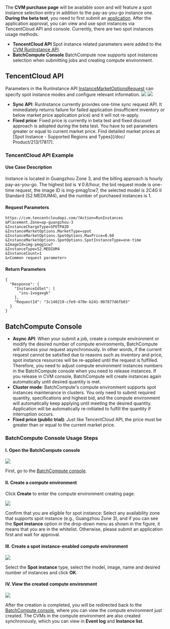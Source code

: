 The **CVM purchase page** will be available soon and will feature a spot instance selection entry in addition to the pay-as-you-go instance one.
**During the beta test**, you need to first submit an [application](https://cloud.tencent.com/apply/p/rid926tmuie). After the application approval, you can view and use spot instances via TencentCloud API and console.
Currently, there are two spot instances usage methods.
* **TencentCloud API** 
Spot instance related parameters were added to the [CVM RunInstance API](/document/api/213/15730).
* **BatchCompute Console** 
BatchCompute now supports spot instances selection when submitting jobs and creating compute environment.

## TencentCloud API
Parameters in the RunInstance API [InstanceMarketOptionsRequest](https://cloud.tencent.com/document/api/213/15753#InstanceMarketOptionsRequest) can specify spot instance modes and configure relevant information.
![](https://main.qcloudimg.com/raw/8e3dc464e202ed3355b6bb3b4fe72566.png)
![](https://main.qcloudimg.com/raw/281df8c2b655876f612c8ae34f1e2951.png)
* **Sync API**: RunInstance currently provides one-time sync request API. It immediately returns failure for failed application (insufficient inventory or below market price application price) and it will not re-apply.
* **Fixed price**: Fixed price is currently in beta test and fixed discount approach is adopted during the beta test. You have to set parameters greater or equal to current market price. Find detailed market prices at [Spot Instance - Supported Regions and Types](/doc/ Product/213/17817).
### TencentCloud API Example
#### Use Case Description
Instance is located in Guangzhou Zone 3, and the billing approach is hourly pay-as-you-go. The highest bid is ￥0.6/hour, the bid request mode is one-time request, the image ID is img-pmqg1cw7, the selected model is 2C4G II Standard (S2.MEDIUM4), and the number of purchased instances is 1.

#### Request Parameters
```
https://cvm.tencentcloudapi.com/?Action=RunInstances
&Placement.Zone=ap-guangzhou-3
&InstanceChargeType=SPOTPAID
&InstanceMarketOptions.MarketType=spot
&InstanceMarketOptions.SpotOptions.MaxPrice=0.60
&InstanceMarketOptions.SpotOptions.SpotInstanceType=one-time
&ImageId=img-pmqg1cw7
&InstanceType=S2.MEDIUM4
&InstanceCount=1
&<Common request parameter>
```

#### Return Parameters
```
{
  "Response": {
    "InstanceIdSet": [
      "ins-1vogaxgk"
    ],
    "RequestId": "3c140219-cfe9-470e-b241-907877d6fb03"
  }
}
```

## BatchCompute Console
* **Async API**: When your submit a job, create a compute environment or modify the desired number of compute environments, BatchCompute will process your request asynchronously. In other words, if the current request cannot be satisfied due to reasons such as inventory and price, spot instance resources will be re-applied until the request is fulfilled. Therefore, you need to adjust compute environment instances numbers in the BatchCompute console when you need to release instances. If you release in CVM console, BatchCompute will create instances again automatically until desired quantity is met.
* **Cluster mode**: BatchCompute's compute environment supports spot instances maintenance in clusters. You only need to submit required quantity, specifications and highest bid, and the compute environment will automatically keep applying until meeting the desired quantity. Application will be automatically re-initiated to fulfill the quantity if interruption occurs.
* **Fixed price (public trial)**: Just like TencentCloud API, the price must be greater than or equal to the current market price.

### BatchCompute Console Usage Steps

#### I. Open the BatchCompute console
![](https://main.qcloudimg.com/raw/77c64f7632e04183d598bbb8af9211cd.jpg)

First, go to the [BatchCompute console](https://console.cloud.tencent.com/batch/env).

#### II. Create a compute environment
Click **Create** to enter the compute environment creating page.

![](https://main.qcloudimg.com/raw/84c0019c5f2cd090a829f2bd35f06d03.jpg)

Confirm that you are eligible for spot instance: Select any availability zone that supports spot instance (e.g., Guangzhou Zone 3), and if you can see the **Spot instance** option in the drop-down menu as shown in the figure, it means that you are in the whitelist. Otherwise, please submit an application first and wait for approval.

#### III. Create a spot instance-enabled compute environment

![](https://main.qcloudimg.com/raw/f9db70d48dedf80f4977efb88c008f60.jpg)

Select the **Spot instance** type, select the model, image, name and desired number of instances and click **OK**.

#### IV. View the created compute environment

![](https://main.qcloudimg.com/raw/086852467032fa4cf9e209e4afe86c96.jpg)

After the creation is completed, you will be redirected back to the [BatchCompute console](https://console.cloud.tencent.com/batch/env), where you can view the compute environment just created. The CVMs in the compute environment are also created synchronously, which you can view in **Event log** and **Instance list**.
